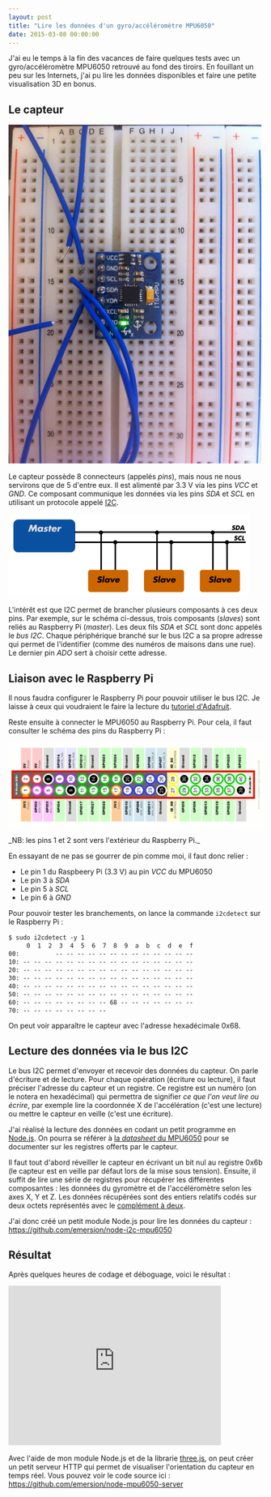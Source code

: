 ```yaml
---
layout: post
title: "Lire les données d'un gyro/accéléromètre MPU6050"
date: 2015-03-08 00:00:00
---
```


J'ai eu le temps à la fin des vacances de faire quelques tests avec un gyro/accéléromètre MPU6050 retrouvé au fond des tiroirs. En fouillant un peu sur les Internets, j'ai pu lire les données disponibles et faire une petite visualisation 3D en bonus.

## Le capteur

![Le capteur](/img/blog/2015-lire-les-donnees-d-un-gyro-accelerometre-mpu6050/sensor.jpg)

Le capteur possède 8 connecteurs (appelés _pins_), mais nous ne nous servirons que de 5 d'entre eux. Il est alimenté par 3.3 V via les pins _VCC_ et _GND_. Ce composant communique les données via les pins _SDA_ et _SCL_ en utilisant un protocole appelé [I2C](https://fr.wikipedia.org/wiki/I2C).

![Schéma simplifié du bus I2C](/img/blog/2015-lire-les-donnees-d-un-gyro-accelerometre-mpu6050/i2c-diagram.png)

L'intérêt est que I2C permet de brancher plusieurs composants à ces deux pins. Par exemple, sur le schéma ci-dessus, trois composants (_slaves_) sont reliés au Raspberry Pi (_master_). Les deux fils _SDA_ et _SCL_ sont donc appelés le _bus I2C_. Chaque périphérique branché sur le bus I2C a sa propre adresse qui permet de l'identifier (comme des numéros de maisons dans une rue). Le dernier pin _ADO_ sert à choisir cette adresse.

## Liaison avec le Raspberry Pi

Il nous faudra configurer le Raspberry Pi pour pouvoir utiliser le bus I2C. Je laisse à ceux qui voudraient le faire la lecture du [tutoriel d'Adafruit](https://learn.adafruit.com/adafruits-raspberry-pi-lesson-4-gpio-setup/configuring-i2c).

Reste ensuite à connecter le MPU6050 au Raspberry Pi. Pour cela, il faut consulter le schéma des pins du Raspberry Pi :

![GPIO disponibles sur un Raspberry Pi modèle B](/img/blog/2015-lire-les-donnees-d-un-gyro-accelerometre-mpu6050/gpio.png)
<p class="text-center">_NB: les pins 1 et 2 sont vers l'extérieur du Raspberry Pi._</p>

En essayant de ne pas se gourrer de pin comme moi, il faut donc relier :

* Le pin 1 du Raspbeery Pi (3.3 V) au pin _VCC_ du MPU6050
* Le pin 3 à _SDA_
* Le pin 5 à _SCL_
* Le pin 6 à _GND_

Pour pouvoir tester les branchements, on lance la commande `i2cdetect` sur le Raspberry Pi :

```
$ sudo i2cdetect -y 1
     0  1  2  3  4  5  6  7  8  9  a  b  c  d  e  f
00:          -- -- -- -- -- -- -- -- -- -- -- -- -- 
10: -- -- -- -- -- -- -- -- -- -- -- -- -- -- -- -- 
20: -- -- -- -- -- -- -- -- -- -- -- -- -- -- -- -- 
30: -- -- -- -- -- -- -- -- -- -- -- -- -- -- -- -- 
40: -- -- -- -- -- -- -- -- -- -- -- -- -- -- -- -- 
50: -- -- -- -- -- -- -- -- -- -- -- -- -- -- -- -- 
60: -- -- -- -- -- -- -- -- 68 -- -- -- -- -- -- -- 
70: -- -- -- -- -- -- -- --
```

On peut voir apparaître le capteur avec l'adresse hexadécimale 0x68.

## Lecture des données via le bus I2C

Le bus I2C permet d'envoyer et recevoir des données du capteur. On parle d'écriture et de lecture. Pour chaque opération (écriture ou lecture), il faut préciser l'adresse du capteur et un registre. Ce registre est un numéro (on le notera en hexadécimal) qui permettra de signifier _ce que l'on veut lire ou écrire_, par exemple lire la coordonnée X de l'accélération (c'est une lecture) ou mettre le capteur en veille (c'est une écriture).

J'ai réalisé la lecture des données en codant un petit programme en [Node.js](https://nodejs.org). On pourra se référer à [la _datasheet_ du MPU6050](http://www.invensense.com/mems/gyro/documents/RM-MPU-6000A-00v4.2.pdf) pour se documenter sur les registres offerts par le capteur.

Il faut tout d'abord réveiller le capteur en écrivant un bit nul au registre 0x6b (le capteur est en veille par défaut lors de la mise sous tension). Ensuite, il suffit de lire une série de registres pour récupérer les différentes composantes : les données du gyromètre et de l'accéléromètre selon les axes X, Y et Z. Les données récupérées sont des entiers relatifs codés sur deux octets représentés avec le [complément à deux](https://fr.wikipedia.org/wiki/Compl%C3%A9ment_%C3%A0_deux).

J'ai donc créé un petit module Node.js pour lire les données du capteur : https://github.com/emersion/node-i2c-mpu6050

## Résultat

Après quelques heures de codage et déboguage, voici le résultat :

<iframe width="420" height="315" src="https://www.youtube.com/embed/_WRySGOwtGc" frameborder="0" allowfullscreen></iframe>

Avec l'aide de mon module Node.js et de la librarie [three.js](http://threejs.org/), on peut créer un petit serveur HTTP qui permet de visualiser l'orientation du capteur en temps réel. Vous pouvez voir le code source ici : https://github.com/emersion/node-mpu6050-server